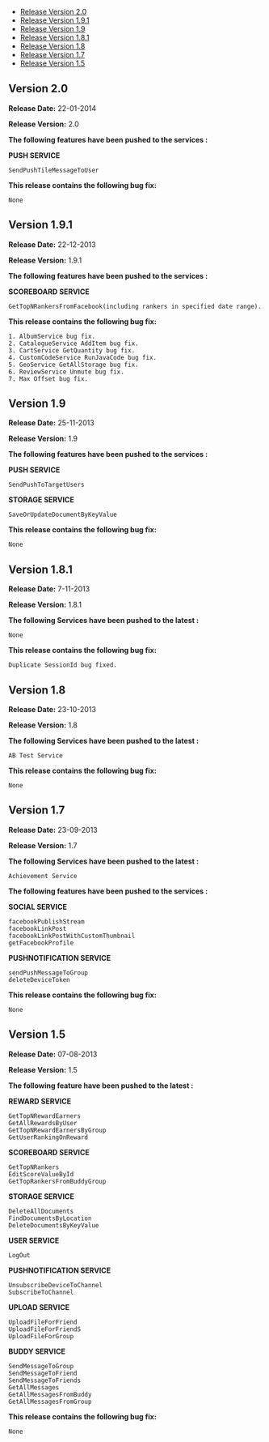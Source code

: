 * [Release Version 2.0](https://github.com/shephertz/App42_WINDOWS_SDK/blob/master/Change%20Log.md#version-20)
* [Release Version 1.9.1](https://github.com/shephertz/App42_WINDOWS_SDK/blob/master/Change%20Log.md#version-191)
* [Release Version 1.9](https://github.com/shephertz/App42_WINDOWS_SDK/blob/master/Change%20Log.md#version-19)
* [Release Version 1.8.1](https://github.com/shephertz/App42_WINDOWS_SDK/blob/master/Change%20Log.md#version-181)
* [Release Version 1.8](https://github.com/shephertz/App42_WINDOWS_SDK/blob/master/Change%20Log.md#version-18)
* [Release Version 1.7](https://github.com/shephertz/App42_WINDOWS_SDK/blob/master/Change%20Log.md#version-17)
* [Release Version 1.5](https://github.com/shephertz/App42_WINDOWS_SDK/blob/master/Change%20Log.md#version-15)



## Version 2.0

**Release Date:** 22-01-2014

**Release Version:** 2.0

**The following features have been pushed to the services :**

**PUSH SERVICE**

```
SendPushTileMessageToUser
```

**This release contains the following bug fix:**

```
None
```

## Version 1.9.1

**Release Date:** 22-12-2013

**Release Version:** 1.9.1

**The following features have been pushed to the services :**

**SCOREBOARD SERVICE**

```
GetTopNRankersFromFacebook(including rankers in specified date range).
```

**This release contains the following bug fix:**

```
1. AlbumService bug fix.
2. CatalogueService AddItem bug fix.
3. CartService GetQuantity bug fix.
4. CustomCodeService RunJavaCode bug fix.
5. GeoService GetAllStorage bug fix.
6. ReviewService Unmute bug fix.
7. Max Offset bug fix.
```


## Version 1.9

**Release Date:** 25-11-2013

**Release Version:** 1.9

**The following features have been pushed to the services :**

**PUSH SERVICE**

```
SendPushToTargetUsers
```

**STORAGE SERVICE**

```
SaveOrUpdateDocumentByKeyValue
```

**This release contains the following bug fix:**

```
None
```

## Version 1.8.1

**Release Date:** 7-11-2013

**Release Version:** 1.8.1

**The following Services have been pushed to the latest :**

```
None
```

**This release contains the following bug fix:**

```
Duplicate SessionId bug fixed. 
```


## Version 1.8

**Release Date:** 23-10-2013

**Release Version:** 1.8

**The following Services have been pushed to the latest :**

```
AB Test Service
```

**This release contains the following bug fix:**

```
None
```

## Version 1.7

**Release Date:** 23-09-2013

**Release Version:** 1.7

**The following Services have been pushed to the latest :**

```
Achievement Service
```

**The following features have been pushed to the services :**

**SOCIAL SERVICE**

```
facebookPublishStream
facebookLinkPost
facebookLinkPostWithCustomThumbnail
getFacebookProfile
```

**PUSHNOTIFICATION SERVICE**

```
sendPushMessageToGroup
deleteDeviceToken
```


**This release contains the following bug fix:**

```
None
```

## Version 1.5

**Release Date:** 07-08-2013

**Release Version:** 1.5

**The following feature have been pushed to the latest :**




**REWARD SERVICE**

```
GetTopNRewardEarners
GetAllRewardsByUser
GetTopNRewardEarnersByGroup
GetUserRankingOnReward
```

**SCOREBOARD SERVICE**

```
GetTopNRankers
EditScoreValueById
GetTopRankersFromBuddyGroup
```

**STORAGE SERVICE**

```
DeleteAllDocuments
FindDocumentsByLocation
DeleteDocumentsByKeyValue
```

**USER SERVICE**

```
LogOut
```

**PUSHNOTIFICATION SERVICE**

```
UnsubscribeDeviceToChannel
SubscribeToChannel
```

**UPLOAD SERVICE**

```
UploadFileForFriend
UploadFileForFriendS
UploadFileForGroup
```

**BUDDY SERVICE**

```
SendMessageToGroup
SendMessageToFriend
SendMessageToFriends
GetAllMessages
GetAllMessagesFromBuddy
GetAllMessagesFromGroup
```


**This release contains the following bug fix:**

```
None
```
